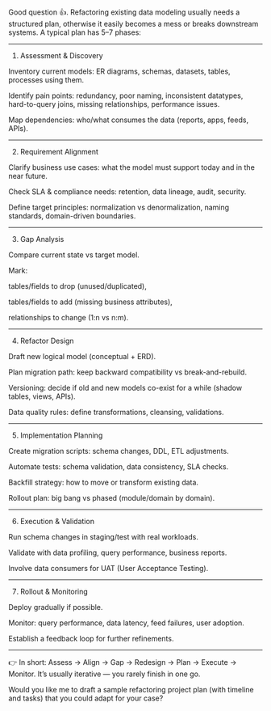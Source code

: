 Good question 👍. Refactoring existing data modeling usually needs a structured plan, otherwise it easily becomes a mess or breaks downstream systems. A typical plan has 5–7 phases:


---

1. Assessment & Discovery

Inventory current models: ER diagrams, schemas, datasets, tables, processes using them.

Identify pain points: redundancy, poor naming, inconsistent datatypes, hard-to-query joins, missing relationships, performance issues.

Map dependencies: who/what consumes the data (reports, apps, feeds, APIs).



---

2. Requirement Alignment

Clarify business use cases: what the model must support today and in the near future.

Check SLA & compliance needs: retention, data lineage, audit, security.

Define target principles: normalization vs denormalization, naming standards, domain-driven boundaries.



---

3. Gap Analysis

Compare current state vs target model.

Mark:

tables/fields to drop (unused/duplicated),

tables/fields to add (missing business attributes),

relationships to change (1:n vs n:m).




---

4. Refactor Design

Draft new logical model (conceptual + ERD).

Plan migration path: keep backward compatibility vs break-and-rebuild.

Versioning: decide if old and new models co-exist for a while (shadow tables, views, APIs).

Data quality rules: define transformations, cleansing, validations.



---

5. Implementation Planning

Create migration scripts: schema changes, DDL, ETL adjustments.

Automate tests: schema validation, data consistency, SLA checks.

Backfill strategy: how to move or transform existing data.

Rollout plan: big bang vs phased (module/domain by domain).



---

6. Execution & Validation

Run schema changes in staging/test with real workloads.

Validate with data profiling, query performance, business reports.

Involve data consumers for UAT (User Acceptance Testing).



---

7. Rollout & Monitoring

Deploy gradually if possible.

Monitor: query performance, data latency, feed failures, user adoption.

Establish a feedback loop for further refinements.



---

👉 In short: Assess → Align → Gap → Redesign → Plan → Execute → Monitor.
It’s usually iterative — you rarely finish in one go.

Would you like me to draft a sample refactoring project plan (with timeline and tasks) that you could adapt for your case?

